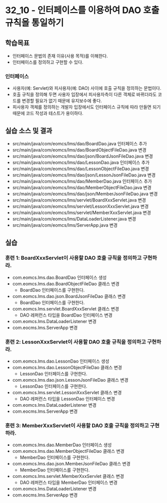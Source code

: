 # 32_10 - 인터페이스를 이용하여 DAO 호출 규칙을 통일하기 

## 학습목표

- 인터페이스 문법의 존재 이유(사용 목적)를 이해한다.
- 인터페이스를 정의하고 구현할 수 있다.

### 인터페이스

- 사용자(예: Servlet)와 피사용자(예: DAO) 사이에 호출 규칙을 정의하는 문법이다.
- 호출 규칙을 정의해 두면 사용자 입장에서 피사용자측이 다른 객체로 바뀌더라도 
  코드를 변경할 필요가 없기 때문에 유지보수에 좋다.
- 피사용자 객체를 정의하는 개발자 입장에서도 인터페이스 규칙에 따라 만들면 되기 때문에 
  코드 작성과 테스트가 용이하다.

## 실습 소스 및 결과

- src/main/java/com/eomcs/lms/dao/BoardDao.java 인터페이스 추가
- src/main/java/com/eomcs/lms/dao/BoardObjectFileDao.java 변경
- src/main/java/com/eomcs/lms/dao/json/BoardJsonFileDao.java 변경
- src/main/java/com/eomcs/lms/dao/LessonDao.java 인터페이스 추가
- src/main/java/com/eomcs/lms/dao/LessonObjectFileDao.java 변경
- src/main/java/com/eomcs/lms/dao/json/LessonJsonFileDao.java 변경
- src/main/java/com/eomcs/lms/dao/MemberDao.java 인터페이스 추가
- src/main/java/com/eomcs/lms/dao/MemberObjectFileDao.java 변경
- src/main/java/com/eomcs/lms/dao/json/MemberJsonFileDao.java 변경
- src/main/java/com/eomcs/lms/servlet/BoardXxxServlet.java 변경
- src/main/java/com/eomcs/lms/servlet/LessonXxxServlet.java 변경
- src/main/java/com/eomcs/lms/servlet/MemberXxxServlet.java 변경
- src/main/java/com/eomcs/lms/DataLoaderListener.java 변경
- src/main/java/com/eomcs/lms/ServerApp.java 변경

## 실습  

### 훈련 1: BoardXxxServlet이 사용할 DAO 호출 규칙을 정의하고 구현하라.

- com.eomcs.lms.dao.BoardDao 인터페이스 생성
- com.eomcs.lms.dao.BoardObjectFileDao 클래스 변경
  - BoardDao 인터페이스를 구현한다.
- com.eomcs.lms.dao.json.BoardJsonFileDao 클래스 변경
  - BoardDao 인터페이스를 구현한다.
- com.eomcs.lms.servlet.BoardXxxServlet 클래스 변경
  - DAO 레퍼런스 타입을 BoardDao 인터페이스 변경
- com.eomcs.lms.DataLoaderListener 변경
- com.eocms.lms.ServerApp 변경
 
### 훈련 2: LessonXxxServlet이 사용할 DAO 호출 규칙을 정의하고 구현하라.

- com.eomcs.lms.dao.LessonDao 인터페이스 생성
- com.eomcs.lms.dao.LessonObjectFileDao 클래스 변경
  - LessonDao 인터페이스를 구현한다.
- com.eomcs.lms.dao.json.LessonJsonFileDao 클래스 변경
  - LessonDao 인터페이스를 구현한다.
- com.eomcs.lms.servlet.LessonXxxServlet 클래스 변경
  - DAO 레퍼런스 타입을 LessonDao 인터페이스 변경
- com.eomcs.lms.DataLoaderListener 변경
- com.eocms.lms.ServerApp 변경

### 훈련 3: MemberXxxServlet이 사용할 DAO 호출 규칙을 정의하고 구현하라.

- com.eomcs.lms.dao.MemberDao 인터페이스 생성
- com.eomcs.lms.dao.MemberObjectFileDao 클래스 변경
  - MemberDao 인터페이스를 구현한다.
- com.eomcs.lms.dao.json.MemberJsonFileDao 클래스 변경
  - MemberDao 인터페이스를 구현한다.
- com.eomcs.lms.servlet.MemberXxxServlet 클래스 변경
  - DAO 레퍼런스 타입을 MemberDao 인터페이스 변경
- com.eomcs.lms.DataLoaderListener 변경
- com.eocms.lms.ServerApp 변경